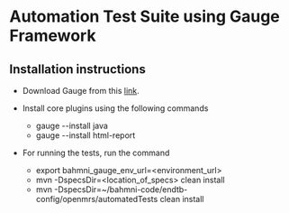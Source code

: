 Automation Test Suite using Gauge Framework
============================================

Installation instructions
--------------------------
* Download Gauge from this [link](http://getgauge.io/get-started/).

* Install core plugins using the following commands

    * gauge --install java
    * gauge --install html-report

* For running the tests, run the command

    * export bahmni_gauge_env_url=\<environment_url\>
    * mvn -DspecsDir=\<location_of_specs\> clean install
    * mvn -DspecsDir=~/bahmni-code/endtb-config/openmrs/automatedTests clean install

